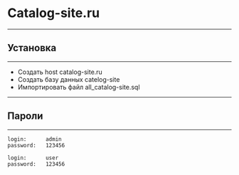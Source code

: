 #  Catalog-site.ru

***

## Установка

***

* Создать host catalog-site.ru
* Создать базу данных catelog-site
* Импортировать файл all_catalog-site.sql

***

## Пароли

***
	login:		admin
	password:	123456

	login:		user
	password:	123456
